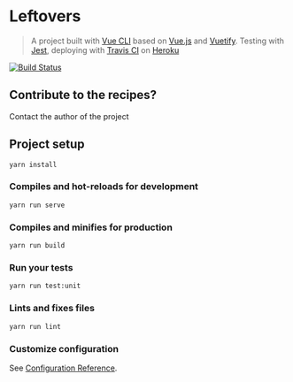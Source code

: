 # Leftovers
> A project built with [Vue CLI](https://cli.vuejs.org/) based on [Vue.js](https://vuejs.org/) and [Vuetify](https://vuetifyjs.com/en/). Testing with [Jest](https://jestjs.io/docs/en/getting-started), deploying with [Travis CI](https://travis-ci.org/) on [Heroku](https://dashboard.heroku.com/apps)

[![Build Status](https://travis-ci.org/justvr/leftovers.svg?branch=master)](https://travis-ci.org/justvr/leftovers)

## Contribute to the recipes?
Contact the author of the project

## Project setup
```
yarn install
```

### Compiles and hot-reloads for development
```
yarn run serve
```

### Compiles and minifies for production
```
yarn run build
```

### Run your tests
```
yarn run test:unit
```

### Lints and fixes files
```
yarn run lint
```

### Customize configuration
See [Configuration Reference](https://cli.vuejs.org/config/).
